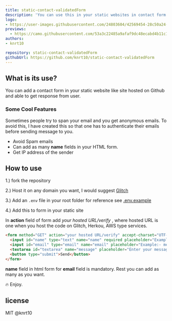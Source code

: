 ```yaml
---
title: static-contact-validatedForm
description: 'You can use this in your static websites in contact form and get notified in your email address without any spam emails. 🔥'
logo:
- https://user-images.githubusercontent.com/24803604/42569454-28c50a24-852e-11e8-8a7a-fa424515587d.png
previews:
  - https://camo.githubusercontent.com/53a3c22485a9afaf9dc48ecabd4b11c147e59bce/68747470733a2f2f7265732e636c6f7564696e6172792e636f6d2f6473797667357877692f696d6167652f75706c6f61642f76313533313538373431342f6f7574335f6870666938692e676966
authors:
- knrt10

repository: static-contact-validatedForm
githubUrl: https://github.com/knrt10/static-contact-validatedForm
---
```


## What is its use?

You can add a contact form in your static website like site hosted on Github and able to get response from user.

### Some Cool Features

Sometimes people try to span your email and you get anonymous emails. To avoid this, I have created this so that one has to authenticate their emails before sending message to you.

- Avoid Spam emails
- Can add as many **name** fields in your HTML form.
- Get IP address of the sender

## How to use

1.) fork the repository

2.) Host it on any domain you want, I would suggest [Glitch](https://glitch.com/)

3.) Add an `.env` file in your root folder for reference see [.env.example](https://github.com/knrt10/static-contact-validatedForm/blob/master/.env.example)

4.) Add this to form in your static site

In **action** field of form add *your hosted URL/verify* , where hosted URL is one when you host the code on Glitch, Herkou, AWS type services.

```html
<form method="GET" action="your hosted URL/verify" accept-charset="UTF-8" >
  <input id="name" type="text" name="name" required placeholder="Example:- Messi | Ronaldo">
  <input id="email" type="email" name="email" placeholder="Example:- messi@ronaldo.com" required>                
  <textarea id="textarea" name="message" placeholder="Enter your message" required ></textarea>
  <button type="submit">Send</button>
</form>
```

**name** field in html form for **email** field is mandatory. Rest you can add as many as you want.

:fire: Enjoy.

## license

MIT @knrt10
